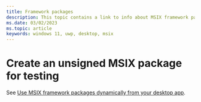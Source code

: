 ```yaml
---
title: Framework packages
description: This topic contains a link to info about MSIX framework packages.
ms.date: 03/02/2023
ms.topic: article
keywords: windows 11, uwp, desktop, msix
---
```


# Create an unsigned MSIX package for testing

See [Use MSIX framework packages dynamically from your desktop app](/windows/apps/desktop/modernize/framework-packages/).
